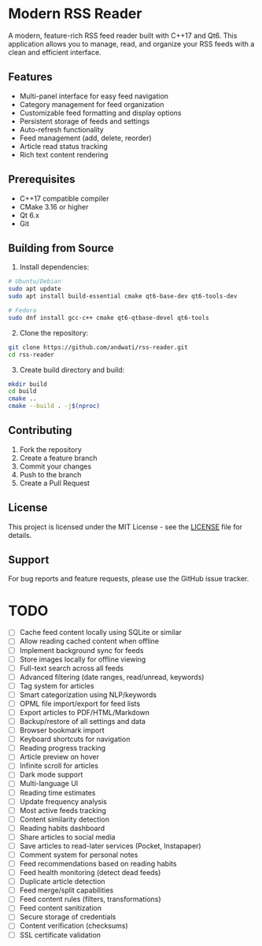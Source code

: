# Modern RSS Reader

A modern, feature-rich RSS feed reader built with C++17 and Qt6. This application allows you to manage, read, and organize your RSS feeds with a clean and efficient interface.

## Features

- Multi-panel interface for easy feed navigation
- Category management for feed organization
- Customizable feed formatting and display options
- Persistent storage of feeds and settings
- Auto-refresh functionality
- Feed management (add, delete, reorder)
- Article read status tracking
- Rich text content rendering

## Prerequisites

- C++17 compatible compiler
- CMake 3.16 or higher
- Qt 6.x
- Git

## Building from Source

1. Install dependencies:
```bash
# Ubuntu/Debian
sudo apt update
sudo apt install build-essential cmake qt6-base-dev qt6-tools-dev

# Fedora
sudo dnf install gcc-c++ cmake qt6-qtbase-devel qt6-tools
```

2. Clone the repository:
```bash
git clone https://github.com/andwati/rss-reader.git
cd rss-reader
```

3. Create build directory and build:
```bash
mkdir build
cd build
cmake ..
cmake --build . -j$(nproc)
```

## Contributing

1. Fork the repository
2. Create a feature branch
3. Commit your changes
4. Push to the branch
5. Create a Pull Request

## License

This project is licensed under the MIT License - see the [LICENSE](./LICENSE) file for details.

## Support

For bug reports and feature requests, please use the GitHub issue tracker.

# TODO
- [ ] Cache feed content locally using SQLite or similar
- [ ] Allow reading cached content when offline
- [ ] Implement background sync for feeds
- [ ] Store images locally for offline viewing
- [ ] Full-text search across all feeds
- [ ] Advanced filtering (date ranges, read/unread, keywords)
- [ ] Tag system for articles
- [ ] Smart categorization using NLP/keywords
- [ ] OPML file import/export for feed lists
- [ ] Export articles to PDF/HTML/Markdown
- [ ] Backup/restore of all settings and data
- [ ] Browser bookmark import
- [ ] Keyboard shortcuts for navigation
- [ ] Reading progress tracking
- [ ] Article preview on hover
- [ ] Infinite scroll for articles
- [ ] Dark mode support
- [ ] Multi-language UI
- [ ] Reading time estimates
- [ ] Update frequency analysis
- [ ] Most active feeds tracking
- [ ] Content similarity detection
- [ ] Reading habits dashboard
- [ ] Share articles to social media
- [ ] Save articles to read-later services (Pocket, Instapaper)
- [ ] Comment system for personal notes
- [ ] Feed recommendations based on reading habits
- [ ] Feed health monitoring (detect dead feeds)
- [ ] Duplicate article detection
- [ ] Feed merge/split capabilities
- [ ] Feed content rules (filters, transformations)
- [ ] Feed content sanitization
- [ ] Secure storage of credentials
- [ ] Content verification (checksums)
- [ ] SSL certificate validation